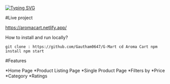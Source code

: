 
[![Typing SVG](https://readme-typing-svg.demolab.com?font=Fira+Code&pause=1000&width=435&lines=AROMA+CART)](https://git.io/typing-svg)

#Live project

https://aromacart.netlify.app/


How to install and run locally?

`git clone : https://github.com/Gautham0647/G-Mart
cd Aroma Cart
npm install
npm start`


#Features

*Home Page
 *Product Listing Page
 *Single Product Page
 *Filters by
  *Price
  *Category
  *Ratings


